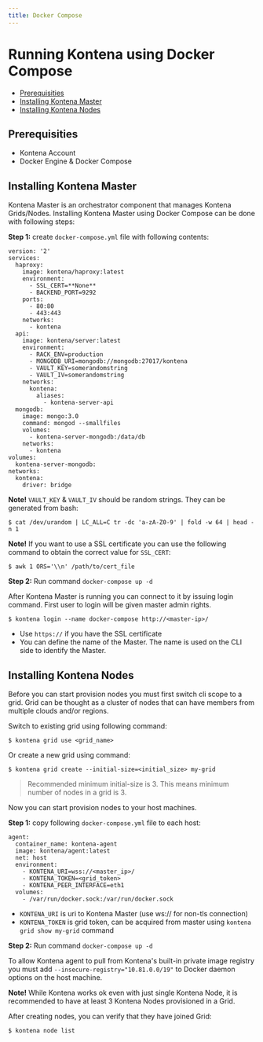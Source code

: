 ```yaml
---
title: Docker Compose
---
```


# Running Kontena using Docker Compose

- [Prerequisities](docker-compose#prerequisities)
- [Installing Kontena Master](docker-compose#installing-kontena-master)
- [Installing Kontena Nodes](docker-compose#installing-kontena-nodes)

## Prerequisities

- Kontena Account
- Docker Engine & Docker Compose

## Installing Kontena Master

Kontena Master is an orchestrator component that manages Kontena Grids/Nodes. Installing Kontena Master using Docker Compose can be done with following steps:

**Step 1:** create `docker-compose.yml` file with following contents:

```
version: '2'
services:
  haproxy:
    image: kontena/haproxy:latest
    environment:
      - SSL_CERT=**None**
      - BACKEND_PORT=9292
    ports:
      - 80:80
      - 443:443
    networks:
      - kontena
  api:
    image: kontena/server:latest
    environment:
      - RACK_ENV=production
      - MONGODB_URI=mongodb://mongodb:27017/kontena
      - VAULT_KEY=somerandomstring
      - VAULT_IV=somerandomstring
    networks:
      kontena:
        aliases:
          - kontena-server-api
  mongodb:
    image: mongo:3.0
    command: mongod --smallfiles
    volumes:
      - kontena-server-mongodb:/data/db
    networks:
      - kontena
volumes:
  kontena-server-mongodb:
networks:
  kontena:
    driver: bridge
```

**Note!** `VAULT_KEY` & `VAULT_IV` should be random strings. They can be generated from bash:

```
$ cat /dev/urandom | LC_ALL=C tr -dc 'a-zA-Z0-9' | fold -w 64 | head -n 1
```

**Note!** If you want to use a SSL certificate you can use the following command to obtain the correct value for `SSL_CERT`:
```
$ awk 1 ORS='\\n' /path/to/cert_file
```

**Step 2:** Run command `docker-compose up -d`

After Kontena Master is running you can connect to it by issuing login command. First user to login will be given master admin rights.

```
$ kontena login --name docker-compose http://<master-ip>/
```
* Use `https://` if you have the SSL certificate
* You can define the name of the Master. The name is used on the CLI side to identify the Master.

## Installing Kontena Nodes

Before you can start provision nodes you must first switch cli scope to a grid. Grid can be thought as a cluster of nodes that can have members from multiple clouds and/or regions.

Switch to existing grid using following command:

```
$ kontena grid use <grid_name>
```

Or create a new grid using command:

```
$ kontena grid create --initial-size=<initial_size> my-grid
```

> Recommended minimum initial-size is 3. This means minimum number of nodes in a grid is 3.

Now you can start provision nodes to your host machines.

**Step 1:** copy following `docker-compose.yml` file to each host:

```
agent:
  container_name: kontena-agent
  image: kontena/agent:latest
  net: host
  environment:
    - KONTENA_URI=wss://<master_ip>/
    - KONTENA_TOKEN=<grid_token>
    - KONTENA_PEER_INTERFACE=eth1
  volumes:
    - /var/run/docker.sock:/var/run/docker.sock
```

- `KONTENA_URI` is uri to Kontena Master (use ws:// for non-tls connection)
- `KONTENA_TOKEN` is grid token, can be acquired from master using `kontena grid show my-grid` command

**Step 2:** Run command `docker-compose up -d`

To allow Kontena agent to pull from Kontena's built-in private image registry you must add `--insecure-registry="10.81.0.0/19"` to Docker daemon options on the host machine.

**Note!** While Kontena works ok even with just single Kontena Node, it is recommended to have at least 3 Kontena Nodes provisioned in a Grid.

After creating nodes, you can verify that they have joined Grid:

```
$ kontena node list
```
